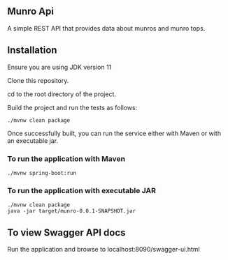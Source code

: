## Munro Api

A simple REST  API that provides data about munros and munro tops.



## Installation

Ensure you are using JDK version 11

Clone this repository.

cd to the root directory of the project.

Build the project and run the tests as follows: 
```
./mvnw clean package
````
Once successfully built, you can run the service either with Maven or with an executable jar.

### To run the application with Maven
```
./mvnw spring-boot:run
```


### To run the application with executable JAR

```
./mvnw clean package
java -jar target/munro-0.0.1-SNAPSHOT.jar
```


## To view Swagger API docs

Run the application and browse to localhost:8090/swagger-ui.html

